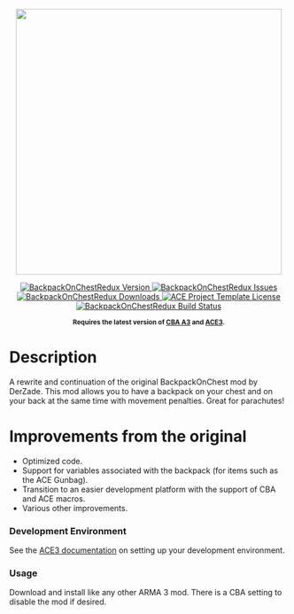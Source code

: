 <p align="center">
    <img src="https://steamuserimages-a.akamaihd.net/ugc/103978299293013583/FEF9FA1E7CA012C1354468666A74202F745358DA/" width="480">
</p>

<p align="center">
    <a href="https://github.com/mjc4wilton/BackpackOnChestRedux/releases/latest">
        <img src="https://img.shields.io/github/v/release/mjc4wilton/BackpackOnChestRedux?style=flat-square" alt="BackpackOnChestRedux Version">
    </a>
    <a href="https://github.com/mjc4wilton/BackpackOnChestRedux/issues">
        <img src="https://img.shields.io/github/issues-raw/mjc4wilton/BackpackOnChestRedux.svg?style=flat-square&label=Issues" alt="BackpackOnChestRedux Issues">
    </a>
    <a href="https://github.com/mjc4wilton/BackpackOnChestRedux/releases">
        <img src="https://img.shields.io/github/downloads/acemod/arma-project-template/total.svg?style=flat-square&label=Downloads" alt="BackpackOnChestRedux Downloads">
    </a>
    <a href="https://github.com/mjc4wilton/BackpackOnChestRedux/blob/master/LICENSE">
        <img src="https://img.shields.io/badge/License-MIT-red.svg?style=flat-square" alt="ACE Project Template License">
    </a>
    <a href="https://travis-ci.com/mjc4wilton/BackpackOnChestRedux">
        <img src="https://img.shields.io/travis/mjc4wilton/BackpackOnChestRedux.svg?style=flat-square&label=Build" alt="BackpackOnChestRedux Build Status">
    </a>
</p>

<p align="center">
    <sup><strong>Requires the latest version of <a href="https://github.com/CBATeam/CBA_A3/releases">CBA A3</a> and <a href="https://github.com/acemod/ACE3/releases">ACE3</a>.<br/></strong></sup>
</p>

# Description

A rewrite and continuation of the original BackpackOnChest mod by DerZade. This mod allows you to have a backpack on your chest and on your back at the same time with movement penalties. Great for parachutes!

# Improvements from the original
- Optimized code.
- Support for variables associated with the backpack (for items such as the ACE Gunbag).
- Transition to an easier development platform with the support of CBA and ACE macros.
- Various other improvements.

### Development Environment

See the [ACE3 documentation](https://ace3mod.com/wiki/development/setting-up-the-development-environment.html) on setting up your development environment.


### Usage

Download and install like any other ARMA 3 mod. There is a CBA setting to disable the mod if desired.
